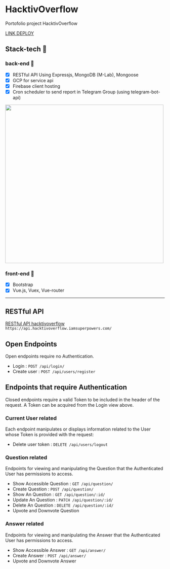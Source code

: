 # HacktivOverflow
Portofolio project HacktivOverflow

[LINK DEPLOY](https://hacktivoverflow.iamsuperpowers.com)

## Stack-tech :dart:

### back-end :wrench:
- [x] RESTful API Using Expressjs, MongoDB (M-Lab), Mongoose
- [x] GCP for service api
- [x] Firebase client hosting
- [x] Cron scheduler to send report in Telegram Group (using telegram-bot-api)

<img src="https://i.imgur.com/ykXplqv.png" width="500">

### front-end :art:
- [x] Bootstrap
- [x] Vue.js, Vuex, Vue-router

---

## RESTful API
[RESTful API hacktivoverflow](https://api.hacktivoverflow.iamsuperpowers.com/)
`https://api.hacktivoverflow.iamsuperpowers.com/`

## Open Endpoints

Open endpoints require no Authentication.

* Login : `POST /api/login/`
* Create user : `POST /api/users/register`

## Endpoints that require Authentication

Closed endpoints require a valid Token to be included in the header of the
request. A Token can be acquired from the Login view above.

### Current User related

Each endpoint manipulates or displays information related to the User whose
Token is provided with the request:

* Delete user token : `DELETE /api/users/logout`

### Question related

Endpoints for viewing and manipulating the Question that the Authenticated User
has permissions to access.

* Show Accessible Question : `GET /api/question/`
* Create Question : `POST /api/question/`
* Show An Question : `GET /api/question/:id/`
* Update An Question : `PATCH /api/question/:id/`
* Delete An Question : `DELETE /api/question/:id/`
* Upvote and Downvote Question

### Answer related

Endpoints for viewing and manipulating the Answer that the Authenticated User
has permissions to access.

* Show Accessible Answer : `GET /api/answer/`
* Create Answer : `POST /api/answer/`
* Upvote and Downvote Answer